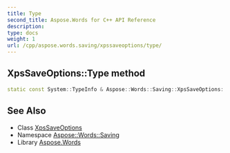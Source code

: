 ```yaml
---
title: Type
second_title: Aspose.Words for C++ API Reference
description: 
type: docs
weight: 1
url: /cpp/aspose.words.saving/xpssaveoptions/type/
---
```

## XpsSaveOptions::Type method




```cpp
static const System::TypeInfo & Aspose::Words::Saving::XpsSaveOptions::Type()
```

## See Also

* Class [XpsSaveOptions](../)
* Namespace [Aspose::Words::Saving](../../)
* Library [Aspose.Words](../../../)
